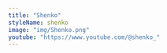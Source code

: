 ```yaml
---
title: "Shenko"
styleName: shenko
image: "img/Shenko.png"
youtube: "https://www.youtube.com/@shenko_"
---
```

